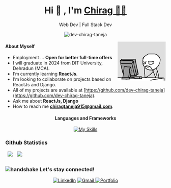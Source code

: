 <!-- <div align="center">
<img src="Hello.gif" align="center"/>
</div> -->

<h1 align="center">Hi  👋 <!-- <img src="https://raw.githubusercontent.com/iampavangandhi/iampavangandhi/master/gifs/Hi.gif" width=40> -->,
 I'm <a href="https://www.linkedin.com/in/chirag-taneja/" target="_blank">
Chirag 👨‍💻</a></h1>

<p align="center">Web Dev | Full Stack Dev</p>
<!-- <p align="center">Master of Computer Applications (MCA) </p> -->
<p align="center"><img src="https://komarev.com/ghpvc/?username=dev-chirag-taneja&label=Profile%20views&color=blueviolet&style=flat" alt="dev-chirag-taneja" /></p>
<!-- <hr> -->

<!-- Image -->
<img width="30%" align="right" alt="GIF" src="coder-1.gif" />
 
<!-- About Me -->
 #### About Myself
- Employment ... **Open for better full-time offers**
- I will graduate in 2024 from DIT University, Dehradun (MCA).
- I’m currently learning **ReactJs**.
- I’m looking to collaborate on projects based on ReactJs and Django.
-  All of my projects are available at [https://github.com/dev-chirag-taneja](https://github.com/dev-chirag-taneja).
- Ask me about **ReactJs, Django**
- How to reach me **chiragtaneja915@gmail.com**.
 
<!-- --- -->

<!-- Languages and Frameworks -->
<h4 align="center">Languages and Frameworks </h4>
<div align="center">

[![My Skills](https://skillicons.dev/icons?i=python,django,html,css,js,bootstrap,tailwind,react,materialui,redux,next,git,github,heroku,firebase,sqlite,graphql,vercel,vscode,linux&perline=10)](https://skillicons.dev)
</div>

<!-- Github Statistics -->
### Github Statistics
<!-- <hr> -->

<table align="center" border="0" cellpadding="0" cellspacing="0">
    <thead>
        <tr>
            <td><img src="https://github-readme-stats.vercel.app/api?username=dev-chirag-taneja&count_private=true&theme=tokyonight&show_icons=true" />             </td>
            <td><img src="https://github-readme-stats.vercel.app/api/top-langs?username=dev-chirag-taneja&show_icons=true&count_private=true&theme=tokyonight&locale=en&layout=compact" /></td>
        </tr>
    </thead>
</table>

### <img class="emoji" alt="handshake" height="20" width="20" src="https://github.githubassets.com/images/icons/emoji/unicode/1f91d.png">  Let's stay connected!
<!-- <hr> -->
<div align="center">
<a  href="https://www.linkedin.com/in/chirag-taneja/" target="_blank"><img alt="LinkedIn" src="https://img.shields.io/badge/linkedin-%231E77B5.svg?&style=for-the-badge&logo=linkedin&logoColor=white" /></a>
<a href="mailto:chiragtaneja915@gmail.com"><img  alt="Gmail" src="https://img.shields.io/badge/Gmail-D14836?style=for-the-badge&logo=gmail&logoColor=white" />
<a  href="" target="_blank"><img alt="Portfolio" src="https://img.shields.io/badge/portfolio-%23E4405F.svg?&style=for-the-badge&logo=portfolio&logoColor=white" /></a>
<!--
<a  href="https://leetcode.com/chiragtaneja915/" target="_blank"><img alt="LeetCode" src="https://img.shields.io/badge/leetcode-%23323330.svg?style=for-the-badge&logo=leetcode&logoColor=%23F7DF1E" /></a>
<a  href="https://www.hackerrank.com/chirag_taneja" target="_blank"><img alt="HackerRank" src="https://img.shields.io/badge/HackerRank-00EA64?style=for-the-badge&logo=hackerrank&logoColor=white" /></a>
[![LinkedIn](https://img.shields.io/badge/LinkedIn-#C70D2C?style=for-the-badge&logo=linkedin&logoColor=white)](https://www.linkedin.com/in/chirag-taneja/) -->
</div> 
